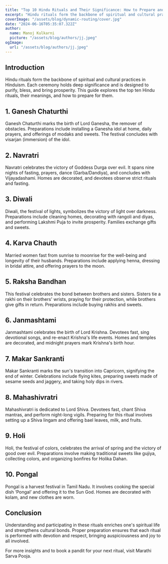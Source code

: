 ```yaml
---
title: "Top 10 Hindu Rituals and Their Significance: How to Prepare and What to Expect"
excerpt: "Hindu rituals form the backbone of spiritual and cultural practices in Hinduism. Each ceremony holds deep significance and is designed to purify, bless, and bring prosperity. This guide explores the top ten Hindu rituals, their meanings, and how to prepare for them"
coverImage: "/assets/blog/dynamic-routing/cover.jpg"
date: "2024-06-16T05:35:07.322Z"
author:
  name: Manoj Kulkarni
  picture: "/assets/blog/authors/jj.jpeg"
ogImage:
  url: "/assets/blog/authors/jj.jpeg"
---
```


## Introduction
Hindu rituals form the backbone of spiritual and cultural practices in Hinduism. Each ceremony holds deep significance and is designed to purify, bless, and bring prosperity. This guide explores the top ten Hindu rituals, their meanings, and how to prepare for them.

## 1. Ganesh Chaturthi
Ganesh Chaturthi marks the birth of Lord Ganesha, the remover of obstacles. Preparations include installing a Ganesha idol at home, daily prayers, and offerings of modaks and sweets. The festival concludes with visarjan (immersion) of the idol.

## 2. Navratri
Navratri celebrates the victory of Goddess Durga over evil. It spans nine nights of fasting, prayers, dance (Garba/Dandiya), and concludes with Vijayadashami. Homes are decorated, and devotees observe strict rituals and fasting.

## 3. Diwali
Diwali, the festival of lights, symbolizes the victory of light over darkness. Preparations include cleaning homes, decorating with rangoli and diyas, and performing Lakshmi Puja to invite prosperity. Families exchange gifts and sweets.

## 4. Karva Chauth
Married women fast from sunrise to moonrise for the well-being and longevity of their husbands. Preparations include applying henna, dressing in bridal attire, and offering prayers to the moon.

## 5. Raksha Bandhan
This festival celebrates the bond between brothers and sisters. Sisters tie a rakhi on their brothers' wrists, praying for their protection, while brothers give gifts in return. Preparations include buying rakhis and sweets.

## 6. Janmashtami
Janmashtami celebrates the birth of Lord Krishna. Devotees fast, sing devotional songs, and re-enact Krishna's life events. Homes and temples are decorated, and midnight prayers mark Krishna's birth hour.

## 7. Makar Sankranti
Makar Sankranti marks the sun's transition into Capricorn, signifying the end of winter. Celebrations include flying kites, preparing sweets made of sesame seeds and jaggery, and taking holy dips in rivers.

## 8. Mahashivratri
Mahashivratri is dedicated to Lord Shiva. Devotees fast, chant Shiva mantras, and perform night-long vigils. Preparing for this ritual involves setting up a Shiva lingam and offering bael leaves, milk, and fruits.

## 9. Holi
Holi, the festival of colors, celebrates the arrival of spring and the victory of good over evil. Preparations involve making traditional sweets like gujiya, collecting colors, and organizing bonfires for Holika Dahan.

## 10. Pongal
Pongal is a harvest festival in Tamil Nadu. It involves cooking the special dish ‘Pongal’ and offering it to the Sun God. Homes are decorated with kolam, and new clothes are worn.

## Conclusion
Understanding and participating in these rituals enriches one's spiritual life and strengthens cultural bonds. Proper preparation ensures that each ritual is performed with devotion and respect, bringing auspiciousness and joy to all involved.

For more insights and to book a pandit for your next ritual, visit Marathi Sarva Pooja.